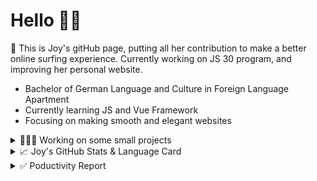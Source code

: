 # Hello 👋🏻

🤡 This is Joy's gitHub page, putting all her contribution to make a better online surfing experience. Currently working on JS 30 program, and improving her personal website.

- Bachelor of German Language and Culture in Foreign Language Apartment
- Currently learning JS and Vue Framework
- Focusing on making smooth and elegant websites


<details>
<summary>👩🏻‍💻 Working on some small projects</summary>

<br>

[![ReadMe Card](https://github-readme-stats.vercel.app/api/pin/?username=Joy-port&repo=todolist&theme=ayu-mirage)](https://github.com/Joy-port/todolist)

[![ReadMe Card](https://github-readme-stats.vercel.app/api/pin/?username=Joy-port&repo=week6-exhibinection&theme=ayu-mirage)](https://github.com/Joy-port/week6-exhibinection)

[![ReadMe Card](https://github-readme-stats.vercel.app/api/pin/?username=Joy-port&repo=week8-doyoga&theme=ayu-mirage)](https://github.com/Joy-port/week8-doyoga)

</details>

<details>
<summary>📈  Joy's GitHub Stats & Language Card</summary>
</br>

<p align="left"> <img src="https://github-readme-stats.vercel.app/api/top-langs/?username=Joy-port&layout=compact&langs_count=4&theme=ayu-mirage" alt="Top Languages Card" />

</br>

<p align="left"> <img src="https://github-readme-stats.vercel.app/api?username=Joy-port&count_private=true&show_icons=true&theme=ayu-mirage" alt="GitHub Stats" />

</details>


<details>
<summary>✅ Poductivity Report</summary>

</br>

<!-- TODO-IST:START -->
🏆  3,626 Karma Points           
🌸  Completed 0 tasks today           
✅  Completed 215 tasks so far           
⏳  Longest streak is 3 days
<!-- TODO-IST:END -->


<!--START_SECTION:waka-->

```text
JavaScript   12 hrs 44 mins  ████████████████▓░░░░░░░░   67.05 %
JSON         4 hrs 2 mins    █████▒░░░░░░░░░░░░░░░░░░░   21.27 %
Other        55 mins         █▒░░░░░░░░░░░░░░░░░░░░░░░   04.82 %
```

<!--END_SECTION:waka-->


</details>
